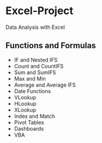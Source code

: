 # Excel-Project
Data Analysis with Excel

## Functions and Formulas
- IF and Nested IFS
- Count and CountIFS
- Sum and SumIFS
- Max and Min
- Average and Average IFS
- Date Functions
- VLookup
- HLookup
- XLookup
- Index and Match
- Pivot Tables
- Dashboards
- VBA
